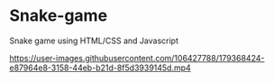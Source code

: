 # Snake-game
Snake game using HTML/CSS and Javascript


https://user-images.githubusercontent.com/106427788/179368424-e87964e8-3158-44eb-b21d-8f5d3939145d.mp4

